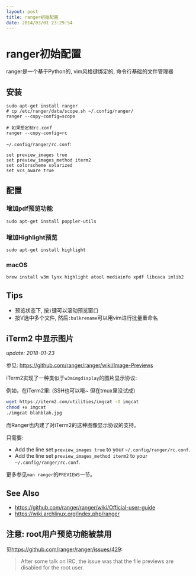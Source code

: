 ```yaml
---
layout: post
title: ranger初始配置
date: 2014/03/01 23:29:54
---
```


# ranger初始配置

ranger是一个基于Python的, vim风格键绑定的, 命令行基础的文件管理器

## 安装
    
    sudo apt-get install ranger
    # cp /etc/ranger/data/scope.sh ~/.config/ranger/
    ranger --copy-config=scope

    # 如果想定制rc.conf
    ranger --copy-config=rc

`~/.config/ranger/rc.conf`:

    set preview_images true
    set preview_images_method iterm2
    set colorscheme solarized
    set vcs_aware true

## 配置

### 增加pdf预览功能
    
    sudo apt-get install poppler-utils


### 增加Highlight预览
    
    sudo apt-get install highlight

### macOS

    brew install w3m lynx highlight atool mediainfo xpdf libcaca imlib2
## Tips

  * 预览状态下, 按`i`键可以滚动预览窗口
  * 按V选中多个文件, 然后`:bulkrename`可以用vim进行批量重命名

## iTerm2 中显示图片

*update: 2018-01-23*

参见: <https://github.com/ranger/ranger/wiki/Image-Previews>

iTerm2实现了一种类似于`w3mimgdisplay`的图片显示协议:

例如，在iTerm2里: (SSH也可以哦~ 但在tmux里没试成)

```bash
wget https://iterm2.com/utilities/imgcat -O imgcat
chmod +x imgcat
./imgcat blahblah.jpg
```

而Ranger也内建了对iTerm2的这种图像显示协议的支持。

只需要:

 - Add the line set `preview_images true` to your `~/.config/ranger/rc.conf`.
 - Add the line set `preview_images_method iterm2` to your `~/.config/ranger/rc.conf`.

更多参见`man ranger`的`PREVIEWS`一节。

## See Also 

 - <https://github.com/ranger/ranger/wiki/Official-user-guide>
 - <https://wiki.archlinux.org/index.php/ranger>

## 注意: root用户预览功能被禁用

见<https://github.com/ranger/ranger/issues/429>:

> After some talk on IRC, the issue was that the file previews are disabled for the root user.
